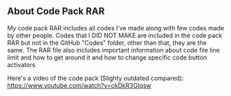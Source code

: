 ## About Code Pack RAR
My code pack RAR includes all codes I've made along with few codes made by other people. Codes that I DID NOT MAKE are included in the code pack RAR but not in the GitHub "Codes" folder, other than that, they are the same.
The RAR file also includes important information about code file line limit and how to get around it and how to change specific code button activators

Here's a video of the code pack (Slighty outdated compared): https://www.youtube.com/watch?v=ckDkR3GIqsw
